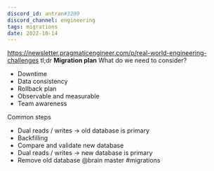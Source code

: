 ```yaml
---
discord_id: antran#3200
discord_channel: engineering
tags: migrations
date: 2022-10-14
---
```


https://newsletter.pragmaticengineer.com/p/real-world-engineering-challenges
tl;dr
**Migration plan**
What do we need to consider?
- Downtime
- Data consistency
- Rollback plan
- Observable and measurable
- Team awareness

Common steps
- Dual reads / writes -> old database is primary
- Backfilling
- Compare and validate new database
- Dual reads / writes -> new database is primary
- Remove old database
@brain master
#migrations 